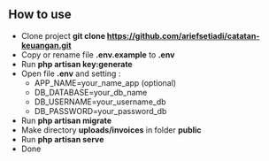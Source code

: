 ## How to use
- Clone project **git clone https://github.com/ariefsetiadi/catatan-keuangan.git**
- Copy or rename file **.env.example** to **.env**
- Run **php artisan key:generate**
- Open file **.env** and setting :
  - APP_NAME=your_name_app (optional)
  - DB_DATABASE=your_db_name
  - DB_USERNAME=your_username_db
  - DB_PASSWORD=your_password_db
- Run **php artisan migrate**
- Make directory **uploads/invoices** in folder **public**
- Run **php artisan serve**
- Done